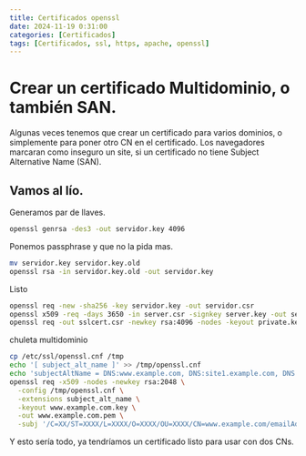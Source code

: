 ```yaml
---
title: Certificados openssl
date: 2024-11-19 0:31:00
categories: [Certificados]
tags: [Certificados, ssl, https, apache, openssl]
---
```

# Crear un certificado Multidominio, o también SAN.

Algunas veces tenemos que crear un certificado para varios dominios, o simplemente para poner otro CN en el certificado. 
Los navegadores marcaran como inseguro un site, si un certificado no tiene Subject Alternative Name (SAN).


## Vamos al lío.

Generamos par de llaves.
```bash
openssl genrsa -des3 -out servidor.key 4096
```

Ponemos passphrase y que no la pida mas.
```bash
mv servidor.key servidor.key.old
openssl rsa -in servidor.key.old -out servidor.key
```

Listo

```bash
openssl req -new -sha256 -key servidor.key -out servidor.csr
openssl x509 -req -days 3650 -in server.csr -signkey server.key -out server.crt
openssl req -out sslcert.csr -newkey rsa:4096 -nodes -keyout private.key -config san.cnf
```

chuleta multidominio

```bash
cp /etc/ssl/openssl.cnf /tmp
echo '[ subject_alt_name ]' >> /tmp/openssl.cnf
echo 'subjectAltName = DNS:www.example.com, DNS:site1.example.com, DNS:site2.example.com' >> /tmp/openssl.cnf
openssl req -x509 -nodes -newkey rsa:2048 \
  -config /tmp/openssl.cnf \
  -extensions subject_alt_name \
  -keyout www.example.com.key \
  -out www.example.com.pem \
  -subj '/C=XX/ST=XXXX/L=XXXX/O=XXXX/OU=XXXX/CN=www.example.com/emailAddress=postmaster@example.com'
```
Y esto sería todo, ya tendríamos un certificado listo para usar con dos CNs.
